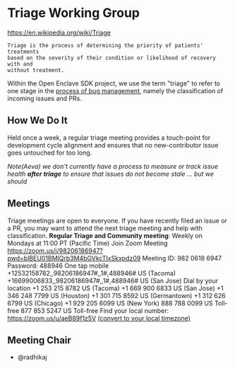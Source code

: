 Triage Working Group
======

https://en.wikipedia.org/wiki/Triage

    Triage is the process of determining the priority of patients' treatments
    based on the severity of their condition or likelihood of recovery with and
    without treatment.

Within the Open Enclave SDK project, we use the term "triage" to refer to one
stage in the
[process of bug management](https://en.wikipedia.org/wiki/Software_bug#Bug_management),
namely the classification of incoming issues and PRs.

How We Do It
------------

Held once a week, a regular triage meeting provides a touch-point for
development cycle alignment and ensures that no new-contributor issue goes
untouched for too long.

*Note(Aeva) we don't currently have a process to measure or track issue health
**after triage** to ensure that issues do not become stale ... but we should*

Meetings
--------
Triage meetings are open to everyone. If you have recently filed an issue or a
PR, you may want to attend the next triage meeting and help with classification.
**Regular Triage and Community meeting**: Weekly on Mondays at
11:00 PT (Pacific Time)
Join Zoom Meeting 
https://zoom.us/j/98206186947?pwd=blBEU01BMlQrb3M4bGVkcTIxSkxpdz09 
Meeting ID: 982 0618 6947 
Password: 488946 
One tap mobile 
+12532158782,,98206186947#,,1#,488946# US (Tacoma) 
+16699006833,,98206186947#,,1#,488946# US (San Jose) 
Dial by your location 
        +1 253 215 8782 US (Tacoma) 
        +1 669 900 6833 US (San Jose) 
        +1 346 248 7799 US (Houston) 
        +1 301 715 8592 US (Germantown) 
        +1 312 626 6799 US (Chicago) 
        +1 929 205 6099 US (New York) 
        888 788 0099 US Toll-free 
        877 853 5247 US Toll-free 
Find your local number: https://zoom.us/u/aeB89f1z5V
[(convert to your local timezone)](https://www.thetimezoneconverter.com/?t=11:00&tz=PT%20%28Pacific%20Time%29)

Meeting Chair
-------------

* @radhikaj
